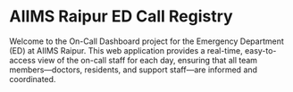 # AIIMS Raipur ED Call Registry
Welcome to the On-Call Dashboard project for the Emergency Department (ED) at AIIMS Raipur. This web application provides a real-time, easy-to-access view of the on-call staff for each day, ensuring that all team members—doctors, residents, and support staff—are informed and coordinated.
